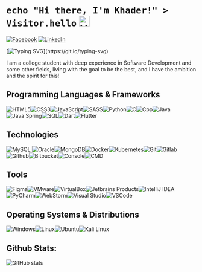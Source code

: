 # `echo "Hi there, I'm Khader!" > Visitor.hello` <img src="https://user-images.githubusercontent.com/1303154/88677602-1635ba80-d120-11ea-84d8-d263ba5fc3c0.gif" width="28px" alt="Hi">

[![Facebook](https://img.shields.io/badge/Facebook-%231877F2.svg?&style=flat-square&logo=facebook&logoColor=white)](https://www.facebook.com/khader.jber) [![LinkedIn](https://img.shields.io/badge/LinkedIn-%230077B5.svg?&style=flat-square&logo=linkedin&logoColor=white)](https://www.linkedin.com/in/khader-karaja/)

[![Typing SVG](https://readme-typing-svg.herokuapp.com?font=comfortaa&color=00FF00&size=24&width=500&lines=Software+Developer;Cybersecurity+Engineer;and+Problem+Solving+Instructor!;Nice+to+meet+you...)](https://git.io/typing-svg)

I am a college student with deep experience in Software Development and some other fields, living with the goal to be the best, and I have the ambition and the spirit for this!

## Programming Languages & Frameworks

![HTML5](https://img.icons8.com/color/45/html-5.png)![CSS3](https://img.icons8.com/color/45/css3.png)![JavaScript](https://img.icons8.com/color/45/javascript.png)![SASS](https://img.icons8.com/color/45/sass.png)![Python](https://img.icons8.com/color/45/python--v1.png)![C](https://img.icons8.com/color/45/c-programming.png)![Cpp](https://img.icons8.com/color/45/c-plus-plus-logo.png)![Java](https://img.icons8.com/color/45/java-coffee-cup-logo--v1.png)![Java Spring](https://img.icons8.com/?id=90519&size=45)![SQL](https://img.icons8.com/external-soft-fill-juicy-fish/45/external-sql-coding-and-development-soft-fill-soft-fill-juicy-fish.png)![Dart](https://img.icons8.com/color/45/dart.png)![Flutter](https://img.icons8.com/color/45/flutter.png)

## Technologies

![MySQL](https://img.icons8.com/?id=UFXRpPFebwa2&size=45) ![Oracle](https://img.icons8.com/color/45/oracle-logo.png)![MongoDB](https://img.icons8.com/color/45/mongodb.png)![Docker](https://img.icons8.com/color/45/docker.png)![Kubernetes](https://img.icons8.com/color/45/kubernetes.png)![Git](https://img.icons8.com/color/45/git.png)![Gitlab](https://img.icons8.com/color/45/gitlab.png)![Github](https://img.icons8.com/?id=52539&size=45)![Bitbucket](https://img.icons8.com/color/45/bitbucket.png)![Console](https://img.icons8.com/color/45/console.png)![CMD](https://img.icons8.com/?id=19291&size=45)

## Tools

![Figma](https://img.icons8.com/?id=8gfeOoqrHqJU&size=45)![VMware](https://img.icons8.com/?id=mkkp6yt38FVq&size=45)![VirtualBox](https://img.icons8.com/?id=38792&size=45)![Jetbrains Products](https://img.icons8.com/color/45/jetbrains.png)![IntelliJ IDEA](https://img.icons8.com/?id=61466&size=45)![PyCharm](https://img.icons8.com/?id=117121&size=45)![WebStorm](https://img.icons8.com/?id=32sNCVhNAx9Y&size=45)![Visual Studio](https://img.icons8.com/?id=y7WGoWNuIWac&size=45)![VSCode](https://img.icons8.com/color/45/visual-studio-code-2019.png)

## Operating Systems & Distributions

![Windows](https://img.icons8.com/color/45/windows-10.png)![Linux](https://img.icons8.com/color/45/linux.png)![Ubuntu](https://img.icons8.com/color/45/ubuntu--v1.png)![Kali Linux](https://img.icons8.com/color/45/kali-linux.png)

## Github Stats:

![GitHub stats](https://github-readme-stats.vercel.app/api?username=Khader9Jber&count_private=true&show_icons=true&theme=chartreuse-dark&hide=contribs,issues)

<!-- [![Top Langs](https://github-readme-stats.vercel.app/api/top-langs/?username=Khader9Jber&layout=compact)](https://github.com/Khader9Jber/github-readme-stats) -->
